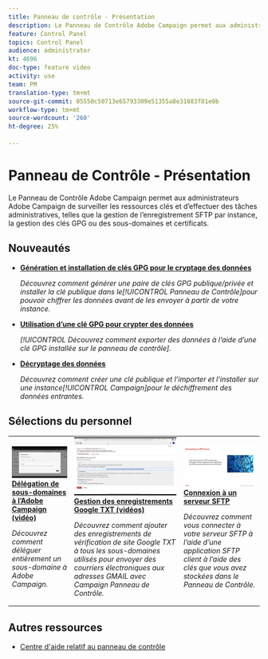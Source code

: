 ```yaml
---
title: Panneau de contrôle - Présentation
description: Le Panneau de Contrôle Adobe Campaign permet aux administrateurs Adobe Campaign de surveiller les ressources clés et d’effectuer des tâches administratives, telles que la gestion de l’enregistrement SFTP par instance, la gestion des clés GPG ou des sous-domaines et certificats.
feature: Control Panel
topics: Control Panel
audience: administrator
kt: 4696
doc-type: feature video
activity: use
team: PM
translation-type: tm+mt
source-git-commit: 05550c50713e65793309e51355a8e31683f81e0b
workflow-type: tm+mt
source-wordcount: '260'
ht-degree: 25%

---
```


# Panneau de Contrôle - Présentation

Le Panneau de Contrôle Adobe Campaign permet aux administrateurs Adobe Campaign de surveiller les ressources clés et d’effectuer des tâches administratives, telles que la gestion de l’enregistrement SFTP par instance, la gestion des clés GPG ou des sous-domaines et certificats.

## Nouveautés

* **[Génération et installation de clés GPG pour le cryptage des données](/help/control-panel-tutorials/instance-settings/gpg-key-management/generating-and-installing-gpg-keys-for-data-encryption.md)**

   *Découvrez comment générer une paire de clés GPG publique/privée et installer la clé publique dans le[!UICONTROL Panneau de Contrôle]pour pouvoir chiffrer les données avant de les envoyer à partir de votre instance.*

* **[Utilisation d’une clé GPG pour crypter des données](/help/control-panel-tutorials/instance-settings/gpg-key-management/using-a-gpg-key-to-encrypt-data.md)**

   *[!UICONTROL Découvrez comment exporter des données à l’aide d’une clé GPG installée sur le panneau de contrôle].*

* **[Décryptage des données](/help/control-panel-tutorials/instance-settings/gpg-key-management/decrypting-data.md)**

   *Découvrez comment créer une clé publique et l’importer et l’installer sur une instance[!UICONTROL Campaign]pour le déchiffrement des données entrantes.*

## Sélections du personnel

<table>
<tr>
  <td>
    <a href="./subdomains-and-certificates/subdomain-delegation.md"> 
      <img alt="Délégation de sous-domaines à l’Adobe Campaign (vidéo)" src="./assets/31390.jpg"/>
    </a>
    <div>
      <a href="./subdomains-and-certificates/subdomain-delegation.md">
    <strong>Délégation de sous-domaines à l’Adobe Campaign (vidéo)</strong>
    </a>
    </div>
    <p>
    <em>Découvrez comment déléguer entièrement un sous-domaine à Adobe Campaign.</em>
    <p>
  </td>
   <td>
    <a href="./subdomains-and-certificates/google-txt-record-management.md">
      <img alt="Gestion des enregistrements Google TXT (vidéos)" src="./assets/32369.jpg" />
    </a>
    <div>
    <a href="./subdomains-and-certificates/google-txt-record-management.md">
    <strong>Gestion des enregistrements Google TXT (vidéos)</strong>
    </a>
    </div>
    <p>
    <em> Découvrez comment ajouter des enregistrements de vérification de site Google TXT à tous les sous-domaines utilisés pour envoyer des courriers électroniques aux adresses GMAIL avec Campaign Panneau de Contrôle.</em>
    <p>
  </td>
  <td>
    <a href="./sftp-management/connect-to-sftp-server.md">
      <img alt="Connexion à un serveur SFTP" src="./assets/27263.jpg" />
    </a>
    <div>
      <a href="./sftp-management/connect-to-sftp-server.md">
    <strong>Connexion à un serveur SFTP</strong>
    </a>
    </div>
    <p>
    <em>Découvrez comment vous connecter à votre serveur SFTP à l’aide d’une application SFTP client à l’aide des clés que vous avez stockées dans le Panneau de Contrôle. </em>
    <p>
  </td>
</tr>
</table>

## Autres ressources

* [Centre d&#39;aide relatif au panneau de contrôle](https://docs.adobe.com/content/help/fr-FR/control-panel/using/control-panel-home.html)
